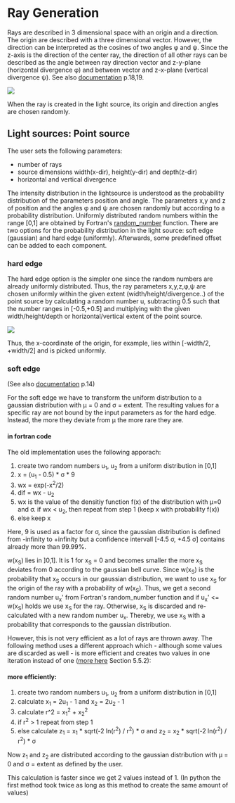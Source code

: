 # Ray Generation

Rays are described in 3 dimensional space with an origin and a direction.
The origin are described with a three dimensional vector. However, the direction can be interpreted as the cosines of two angles &phi; and &psi;. Since the z-axis is the direction of the center ray, the direction of all other rays can be described as the angle between ray direction vector and z-y-plane (horizontal divergence &phi;) and between vector and z-x-plane (vertical divergence &psi;).
See also [documentation](https://it-ed-git.basisit.de/RAY/RAY/-/wikis/uploads/bdcf4515e03b2fccf462c5f0d76052c3/Paper_Schaefers_RAY_Springer_2007.pdf) p.18,19.

<img src="https://latex.codecogs.com/svg.latex?\small&space;
\begin{align*}
    ray = \begin{bmatrix}
    x_s \\ y_s \\ z_s
    \end{bmatrix} + t 
    \begin{bmatrix}
    l_S \\ m_S \\ n_S
    \end{bmatrix}
    = \begin{bmatrix}
    x_s \\ y_s \\ z_s
    \end{bmatrix} + t 
    \begin{bmatrix}
    sin \phi_S \cdot cos \psi_S \\ cos \psi_S \\ cos \psi_S \cdot cos \phi_S
    \end{bmatrix}
\end{align*}" />

When the ray is created in the light source, its origin and direction angles are chosen randomly.

## Light sources: Point source
The user sets the following parameters:
* number of rays
* source dimensions width(x-dir), height(y-dir) and depth(z-dir) 
* horizontal and vertical divergence

The intensity distribution in the lightsource is understood as the probability distribution of the parameters position and angle.
The parameters x,y and z of position and the angles &phi; and &psi; are chosen randomly but according to a probability distribution. Uniformly distributed random numbers within the range [0,1] are obtained by Fortran's [random_number](https://gcc.gnu.org/onlinedocs/gcc-4.8.0/gfortran/RANDOM_005fNUMBER.html) function.
There are two options for the probability distribution in the light source:
soft edge (gaussian) and hard edge (uniformly).
Afterwards, some predefined offset can be added to each component.

### hard edge
The hard edge option is the simpler one since the random numbers are already uniformly distributed. Thus, the ray parameters x,y,z,&phi;,&psi; are chosen uniformly within the given extent (width/height/divergence..) of the point source by calculating a random number u, subtracting 0.5 such that the number ranges in [-0.5,+0.5] and multiplying with the given width/height/depth or horizontal/vertical extent of the point source.

<img src="https://latex.codecogs.com/svg.latex?\small&space;
\begin{align*}
    x_S &= (u_x - 0.5) \cdot width \\
    y_S &= (u_y - 0.5) \cdot height \\
    z_S &= (u_z - 0.5) \cdot depth \\
    \phi_S &= (u_{\phi} - 0.5) \cdot hor. div \\
    \psi_S &= (u_{\psi} - 0.5) \cdot vert. div 
\end{align*}" />

Thus, the x-coordinate of the origin, for example, lies within [-width/2, +width/2] and is picked uniformly.

### soft edge
(See also [documentation](https://it-ed-git.basisit.de/RAY/RAY/-/wikis/uploads/bdcf4515e03b2fccf462c5f0d76052c3/Paper_Schaefers_RAY_Springer_2007.pdf) p.14)

For the soft edge we have to transform the uniform distribution to a gaussian distribution with &mu; = 0 and &sigma; =  extent. The resulting values for a specific ray are not bound by the input parameters as for the hard edge. Instead, the more they deviate from &mu; the more rare they are. 

#### in fortran code
The old implementation uses the following apporach:

1. create two random numbers u<sub>1</sub>, u<sub>2</sub> from a uniform distribution in [0,1]
2. x = (u<sub>1</sub> - 0.5) \* &sigma; \* 9
3. wx = exp(-x<sup>2</sup>/2)
4. dif = wx - u<sub>2</sub>
5. wx is the value of the densitiy function f(x) of the distribution with &mu;=0 and &sigma;. if wx < u<sub>2</sub>, then repeat from step 1 (keep x with probability f(x))
6. else keep x

Here, 9 is used as a factor for &sigma;, since the gaussian distribution is defined from -infinity to +infinity but a confidence intervall [-4.5 &sigma;, +4.5 &sigma;] contains already more than 99.99%.

w(x<sub>S</sub>) lies in ]0,1]. It is 1 for x<sub>S</sub> = 0 and becomes smaller the more x<sub>S</sub> deviates from 0 according to the gaussian bell curve.
Since w(x<sub>S</sub>) is the probability that x<sub>S</sub> occurs in our gaussian distribution, we want to use x<sub>S</sub> for the origin of the ray with a probability of w(x<sub>S</sub>). Thus, we get a second random number u<sub>x</sub>' from Fortran's random_number function and if u<sub>x</sub>' <= w(x<sub>S</sub>) holds we use x<sub>S</sub> for the ray. Otherwise, x<sub>S</sub> is discarded and re-calculated with a new random number u<sub>x</sub>. Thereby, we use x<sub>S</sub> with a probability that corresponds to the gaussian distribution.

However, this is not very efficient as a lot of rays are thrown away. The following method uses a different approach which - although some values are discarded as well - is more efficient and creates two values in one iteration instead of one ([more here](https://www.desy.de/~sschmitt/blobel/eBuch.pdf) Section 5.5.2):

#### more efficiently:
1. create two random numbers u<sub>1</sub>, u<sub>2</sub> from a uniform distribution in [0,1]
2. calculate x<sub>1</sub> = 2u<sub>1</sub> - 1 and x<sub>2</sub> = 2u<sub>2</sub> - 1
3. calculate r^2 = x<sub>1</sub><sup>2</sup> + x<sub>2</sub><sup>2</sup>
4. if r<sup>2</sup> > 1 repeat from step 1
5. else calculate z<sub>1</sub> = x<sub>1</sub> \* sqrt(-2 ln(r<sup>2</sup>) / r<sup>2</sup>) \* &sigma;
and z<sub>2</sub> = x<sub>2</sub> \* sqrt(-2 ln(r<sup>2</sup>) / r<sup>2</sup>) \* &sigma;

Now z<sub>1</sub> and z<sub>2</sub> are distributed according to the gaussian distribution with &mu; = 0 and &sigma; = extent as defined by the user.

This calculation is faster since we get 2 values instead of 1. 
(In python the first method took twice as long as this method to create the same amount of values)